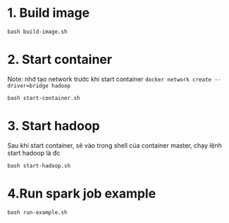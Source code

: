 # 1. Build image

```
bash build-image.sh
```

# 2. Start container

Note: nhớ tạo network trước khi start container ```docker network create --driver=bridge hadoop```


```
bash start-container.sh
```

# 3. Start hadoop
Sau khi start container, sẽ vào trong shell của container master, chạy lệnh start hadoop là đc

```
bash start-hadoop.sh
```

# 4.Run spark job example
```
bash run-example.sh
```